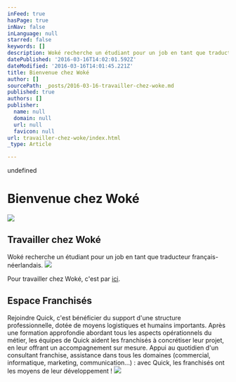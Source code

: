 ```yaml
---
inFeed: true
hasPage: true
inNav: false
inLanguage: null
starred: false
keywords: []
description: Woké recherche un étudiant pour un job en tant que traducteur français-néerlandais.
datePublished: '2016-03-16T14:02:01.592Z'
dateModified: '2016-03-16T14:01:45.221Z'
title: Bienvenue chez Woké
author: []
sourcePath: _posts/2016-03-16-travailler-chez-woke.md
published: true
authors: []
publisher:
  name: null
  domain: null
  url: null
  favicon: null
url: travailler-chez-woke/index.html
_type: Article

---
```

undefined

# Bienvenue chez Woké
![](https://the-grid-user-content.s3-us-west-2.amazonaws.com/e56c6d0a-2ffc-4805-be06-2d13b4e0fb4c.jpg)

## Travailler chez Woké

Woké recherche un étudiant pour un job en tant que traducteur français-néerlandais.
![](https://the-grid-user-content.s3-us-west-2.amazonaws.com/74ac71a2-e9d4-4044-9fa8-ae05b884acb3.jpg)

Pour travailler chez Woké, c'est par [ici][0].

## Espace Franchisés

Rejoindre Quick, c'est bénéficier du support d'une structure professionnelle, dotée de moyens logistiques et humains importants. Après une formation approfondie abordant tous les aspects opérationnels du métier, les équipes de Quick aident les franchisés à concrétiser leur projet, en leur offrant un accompagnement sur mesure. Appui au quotidien d'un consultant franchise, assistance dans tous les domaines (commercial, informatique, marketing, communication...) : avec Quick, les franchisés ont les moyens de leur développement !
![](https://the-grid-user-content.s3-us-west-2.amazonaws.com/cda1df84-2bc7-42fc-96b9-e59031c2882a.png)

[0]: http://student.be/fr/jobs-etudiants/traducteur-francais-vers-neerlandais